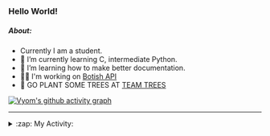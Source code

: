 ### Hello World!

##### About:
- Currently I am a student.
- 🌱 I’m currently learning C, intermediate Python.
- 🌱 I’m learning how to make better documentation.
- 👨‍💻 I'm working on [Botish API](https://github.com/Vyvy-vi/api)
- 🌱 GO PLANT SOME TREES AT [TEAM TREES](https://teamtrees.org/)

[![Vyom's github activity graph](https://activity-graph.herokuapp.com/graph?username=Vyvy-vi)](https://github.com/ashutosh00710/github-readme-activity-graph)

---
<details>
  <summary>:zap: My Activity:</summary>
  
<!--START_SECTION:waka-->
![Code Time](http://img.shields.io/badge/Code%20Time-736%20hrs%2030%20mins-blue)

**I'm a Night 🦉** 

```text
🌞 Morning    57 commits     ██░░░░░░░░░░░░░░░░░░░░░░░   7.92% 
🌆 Daytime    166 commits    █████░░░░░░░░░░░░░░░░░░░░   23.06% 
🌃 Evening    250 commits    ████████░░░░░░░░░░░░░░░░░   34.72% 
🌙 Night      247 commits    ████████░░░░░░░░░░░░░░░░░   34.31%

```
📅 **I'm Most Productive on Sunday** 

```text
Monday       69 commits     ██░░░░░░░░░░░░░░░░░░░░░░░   9.58% 
Tuesday      124 commits    ████░░░░░░░░░░░░░░░░░░░░░   17.22% 
Wednesday    116 commits    ████░░░░░░░░░░░░░░░░░░░░░   16.11% 
Thursday     104 commits    ███░░░░░░░░░░░░░░░░░░░░░░   14.44% 
Friday       77 commits     ██░░░░░░░░░░░░░░░░░░░░░░░   10.69% 
Saturday     84 commits     ███░░░░░░░░░░░░░░░░░░░░░░   11.67% 
Sunday       146 commits    █████░░░░░░░░░░░░░░░░░░░░   20.28%

```


📊 **This Week I Spent My Time On** 

```text
🔥 Editors: 
VS Code                  12 hrs 53 mins      ████████████████████████░   96.16% 
Vim                      30 mins             █░░░░░░░░░░░░░░░░░░░░░░░░   3.84%

🐱‍💻 Projects: 
phishing-check-bot       6 hrs 31 mins       ████████████░░░░░░░░░░░░░   48.7% 
praise_backend_js        5 hrs 11 mins       █████████░░░░░░░░░░░░░░░░   38.71% 
session-3-revision       42 mins             █░░░░░░░░░░░░░░░░░░░░░░░░   5.24% 
Unknown Project          37 mins             █░░░░░░░░░░░░░░░░░░░░░░░░   4.62% 
TEC-Discord-Automation   8 mins              ░░░░░░░░░░░░░░░░░░░░░░░░░   1.03%

```


 Last Updated on 20/04/2022 12:05:23 UTC
<!--END_SECTION:waka-->
</details>
